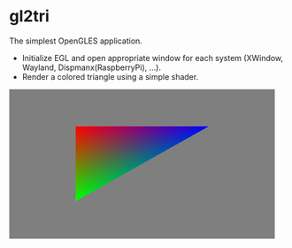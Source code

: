 # gl2tri
The simplest OpenGLES application.
 - Initialize EGL and open appropriate window for each system (XWindow, Wayland, Dispmanx(RaspberryPi), ...).
 - Render a colored triangle using a simple shader.

 ![capture image](gl2tri.png "capture image")
